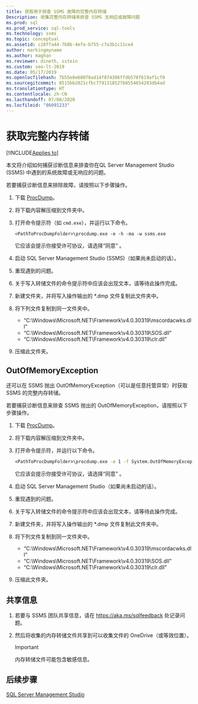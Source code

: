 ```yaml
---
title: 获取用于排查 SSMS 故障的完整内存转储
Description: 收集完整内存转储来排查 SSMS 无响应或故障问题
ms.prod: sql
ms.prod_service: sql-tools
ms.technology: ssms
ms.topic: conceptual
ms.assetid: c28ffa44-7b8b-4efa-b755-c7a3b1c11ce4
author: markingmyname
ms.author: maghan
ms.reviewer: dineth, sstein
ms.custom: seo-lt-2019
ms.date: 05/17/2019
ms.openlocfilehash: 7b55e8e68076ad14f874306ffdb578f619af1cf0
ms.sourcegitcommit: 8515bb2021cfbc7791318527b8554654203db4ad
ms.translationtype: HT
ms.contentlocale: zh-CN
ms.lasthandoff: 07/08/2020
ms.locfileid: "86091233"
---
```

# <a name="get-full-memory-dump"></a>获取完整内存转储

[!INCLUDE[Applies to](../../includes/appliesto-ss-asdb-asdw-xxx-md.md)]

本文将介绍如何捕获诊断信息来排查你在QL Server Management Studio (SSMS) 中遇到的系统故障或无响应的问题。

若要捕获诊断信息来排除故障，请按照以下步骤操作。

1. 下载 [ProcDump](https://technet.microsoft.com/sysinternals/dd996900.aspx)。

2. 将下载内容解压缩到文件夹中。

3. 打开命令提示符（如 `cmd.exe`），并运行以下命令。

    ```
    <PathToProcDumpFolder>\procdump.exe -e -h -ma -w ssms.exe
    ```

    它应该会提示你接受许可协议，请选择“同意”  。

4. 启动 SQL Server Management Studio (SSMS)（如果尚未启动的话）。

5. 重现遇到的问题。

6. 关于写入转储文件的命令提示符中应该会出现文本，请等待此操作完成。

7. 新建文件夹，并将写入操作输出的 *.dmp 文件复制此文件夹中。

8. 将下列文件复制到同一文件夹中。

    * “C:\Windows\Microsoft.NET\Framework\v4.0.30319\mscordacwks.dll”
    * “C:\Windows\Microsoft.NET\Framework\v4.0.30319\SOS.dll”
    * “C:\Windows\Microsoft.NET\Framework\v4.0.30319\clr.dll”

9. 压缩此文件夹。

## <a name="outofmemoryexception"></a>OutOfMemoryException

还可以在 SSMS 抛出 OutOfMemoryException（可以是任意托管异常）时获取 SSMS 的完整内存转储。

若要捕获诊断信息来排查 SSMS 抛出的 OutOfMemoryException，请按照以下步骤操作。

1. 下载 [ProcDump](https://technet.microsoft.com/sysinternals/dd996900.aspx)。

2. 将下载内容解压缩到文件夹中。

3. 打开命令提示符，并运行以下命令。

    ```cmd
    <PathToProcDumpFolder>\procdump.exe -e 1 -f System.OutOfMemoryException -ma -w ssms.exe
    ```

    它应该会提示你接受许可协议，请选择“同意”  。

4. 启动 SQL Server Management Studio（如果尚未启动的话）。

5. 重现遇到的问题。

6. 关于写入转储文件的命令提示符中应该会出现文本，请等待此操作完成。

7. 新建文件夹，并将写入操作输出的 *.dmp 文件复制此文件夹中。

8. 将下列文件复制到同一文件夹中。

    * “C:\Windows\Microsoft.NET\Framework\v4.0.30319\mscordacwks.dll”
    * “C:\Windows\Microsoft.NET\Framework\v4.0.30319\SOS.dll”
    * “C:\Windows\Microsoft.NET\Framework\v4.0.30319\clr.dll”

9. 压缩此文件夹。

## <a name="share-the-information"></a>共享信息

1. 若要与 SSMS 团队共享信息，请在 https://aka.ms/sqlfeedback 处记录问题。

2. 然后将收集的内存转储文件共享到可以收集文件的 OneDrive（或等效位置）。

    > [!Important]
    > 内存转储文件可能包含敏感信息。

## <a name="next-steps"></a>后续步骤

[SQL Server Management Studio](../sql-server-management-studio-ssms.md)